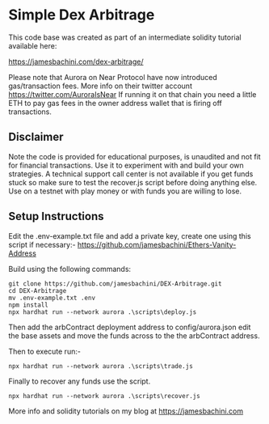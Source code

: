 # Simple Dex Arbitrage

This code base was created as part of an intermediate solidity tutorial available here:

https://jamesbachini.com/dex-arbitrage/

Please note that Aurora on Near Protocol have now introduced gas/transaction fees. More info on their twitter account https://twitter.com/AuroraIsNear
If running it on that chain you need a little ETH to pay gas fees in the owner address wallet that is firing off transactions.

## Disclaimer
Note the code is provided for educational purposes, is unaudited and not fit for financial transactions. Use it to experiment with and build your own strategies. A technical support call center is not available if you get funds stuck so make sure to test the recover.js script before doing anything else. Use on a testnet with play money or with funds you are willing to lose.

## Setup Instructions
Edit the .env-example.txt file and add a private key, create one using this script if necessary:-
https://github.com/jamesbachini/Ethers-Vanity-Address

Build using the following commands:

```shell
git clone https://github.com/jamesbachini/DEX-Arbitrage.git
cd DEX-Arbitrage
mv .env-example.txt .env
npm install
npx hardhat run --network aurora .\scripts\deploy.js
```

Then add the arbContract deployment address to config/aurora.json edit the base assets and move the funds across to the the arbContract address.

Then to execute run:-

```shell
npx hardhat run --network aurora .\scripts\trade.js
```

Finally to recover any funds use the script.

```shell
npx hardhat run --network aurora .\scripts\recover.js
```

More info and solidity tutorials on my blog at https://jamesbachini.com
